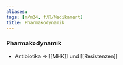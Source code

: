 ```yaml
---
aliases: 
tags: [m/m24, f/💊/Medikament]
title: Pharmakodynamik
---
```

### Pharmakodynamik
- Antibiotika → [[MHK]] und [[Resistenzen]]
